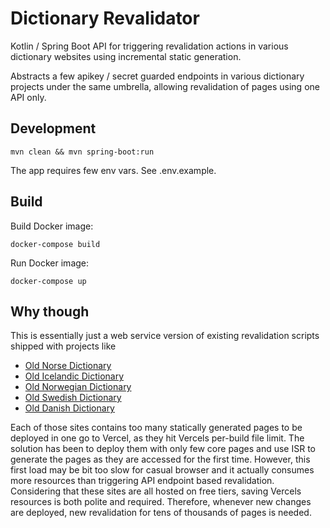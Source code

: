 # Dictionary Revalidator

Kotlin / Spring Boot API for triggering revalidation actions in various dictionary websites using incremental static generation.

Abstracts a few  apikey / secret guarded endpoints in various dictionary projects under the same umbrella, allowing revalidation of pages using one API only.

## Development

`mvn clean && mvn spring-boot:run`

The app requires few env vars. See .env.example.

## Build

Build Docker image:

`docker-compose build`

Run Docker image:

`docker-compose up`

## Why though

This is essentially just a web service version of existing revalidation scripts shipped with projects like

- [Old Norse Dictionary](https://github.com/stscoundrel/cleasby-vigfusson-next)
- [Old Icelandic Dictionary](https://github.com/stscoundrel/old-icelandic-zoega-next)
- [Old Norwegian Dictionary](https://github.com/stscoundrel/old-norwegian-dictionary-next)
- [Old Swedish Dictionary](https://github.com/stscoundrel/old-swedish-dictionary-next)
- [Old Danish Dictionary](https://github.com/stscoundrel/old-danish-dictionary-next)

Each of those sites contains too many statically generated pages to be deployed in one go to Vercel, as they hit Vercels per-build file limit. The solution has been to deploy them with only few core pages and use ISR to generate the pages as they are accessed for the first time. However, this first load may be bit too slow for casual browser and it actually consumes more resources than triggering API endpoint based revalidation. Considering that these sites are all hosted on free tiers, saving Vercels resources is both polite and required. Therefore, whenever new changes are deployed, new revalidation for tens of thousands of pages is needed.
